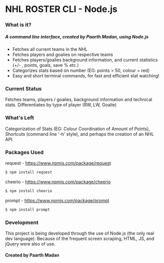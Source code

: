 # NHL ROSTER CLI - Node.js

### What is it?

##### A command line interface, created by Paarth Madan, using Node.js

  - Fetches all current teams in the NHL
  - Fetches players and goalies on respective teams
  - Fetches players/goalies background information, and current statistics (+/- , points, goals, save % etc.)
  - Categorizes stats based on number (EG: points > 50, colour = red)
  - Easy and short terminal commands, for fast and efficient stat watching!

### Current Status
Fetches teams, players / goalies, background information and technical stats. Differentiates by type of player (RW, LW, Goalie)
### What's Left
Categorization of Stats (EG: Colour Coordination of Amount of Points), Shortcuts (command line '-h' style), and perhaps the creation of an NHL API.

### Packages Used
request - https://www.npmjs.com/package/request
```sh
$ npm install request
```
cheerio - https://www.npmjs.com/package/cheerio
```sh
$ npm install cheerio
```

prompt - https://www.npmjs.com/package/prompt
```sh
$ npm install prompt
```


### Development

This project is being developed through the use of Node.js (the only real dev language). Because of the frequent screen scraping, HTML, JS, and jQuery were also of use.

#### Created by Paarth Madan



